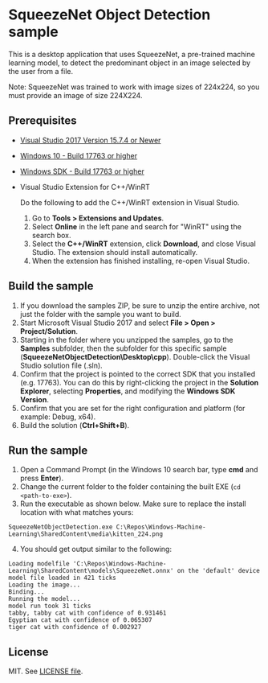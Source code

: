 # SqueezeNet Object Detection sample

This is a desktop application that uses SqueezeNet, a pre-trained machine learning model, to detect the predominant object in an image selected by the user from a file.

Note: SqueezeNet was trained to work with image sizes of 224x224, so you must provide an image of size 224X224.

## Prerequisites

- [Visual Studio 2017 Version 15.7.4 or Newer](https://developer.microsoft.com/en-us/windows/downloads)
- [Windows 10 - Build 17763 or higher](https://www.microsoft.com/en-us/software-download/windowsinsiderpreviewiso)
- [Windows SDK - Build 17763 or higher](https://www.microsoft.com/en-us/software-download/windowsinsiderpreviewSDK)
- Visual Studio Extension for C++/WinRT

  Do the following to add the C++/WinRT extension in Visual Studio.
  1. Go to **Tools > Extensions and Updates**. 
  2. Select **Online** in the left pane and search for "WinRT" using the search box.
  3. Select the **C++/WinRT** extension, click **Download**, and close Visual Studio. The extension should install automatically.
  4. When the extension has finished installing, re-open Visual Studio.

## Build the sample

1. If you download the samples ZIP, be sure to unzip the entire archive, not just the folder with the sample you want to build.
2. Start Microsoft Visual Studio 2017 and select **File > Open > Project/Solution**.
3. Starting in the folder where you unzipped the samples, go to the **Samples** subfolder, then the subfolder for this specific sample (**SqueezeNetObjectDetection\Desktop\cpp**). Double-click the Visual Studio solution file (.sln).
4. Confirm that the project is pointed to the correct SDK that you installed (e.g. 17763). You can do this by right-clicking the project in the **Solution Explorer**, selecting **Properties**, and modifying the **Windows SDK Version**.
5. Confirm that you are set for the right configuration and platform (for example: Debug, x64).
6. Build the solution (**Ctrl+Shift+B**).

## Run the sample

1. Open a Command Prompt (in the Windows 10 search bar, type **cmd** and press **Enter**).
2. Change the current folder to the folder containing the built EXE (`cd <path-to-exe>`).
3. Run the executable as shown below. Make sure to replace the install location with what matches yours:
  ```
  SqueezeNetObjectDetection.exe C:\Repos\Windows-Machine-Learning\SharedContent\media\kitten_224.png
  ```
4. You should get output similar to the following:
  ```
  Loading modelfile 'C:\Repos\Windows-Machine-Learning\SharedContent\models\SqueezeNet.onnx' on the 'default' device
  model file loaded in 421 ticks
  Loading the image...
  Binding...
  Running the model...
  model run took 31 ticks
  tabby, tabby cat with confidence of 0.931461
  Egyptian cat with confidence of 0.065307
  tiger cat with confidence of 0.002927
  ```

## License

MIT. See [LICENSE file](https://github.com/Microsoft/Windows-Machine-Learning/blob/master/LICENSE).

